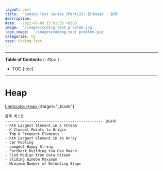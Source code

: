 ```yaml
---
layout: post
title:  'Coding Test Series [Part13]: 힙(Heap) - 문제'
description: 
date:   2022-07-09 15:01:35 +0300
image:  '/images/coding_test_problem.jpg'
logo_image:  '/images/coding_test_problem.jpg'
categories: CS
tags: Coding_Test
---
```

---

**Table of Contents**
{: #toc }
*  TOC
{:toc}

---


# Heap


[Leetcode: Heap ](https://leetcode.com/tag/heap/){:target="_blank"}  

```
문제 리스트
--------------------------------------------- 10문제
- Kth Largest Element in a Stream
- K Closest Points to Origin
- Top K Frequent Elements
- Kth Largest Element in an Array
- Car Pooling
- Longest Happy String
- Furthest Building You Can Reach
- Find Median from Data Stream
- Sliding Window Maximum
- Minimum Number of Refueling Stops
```

